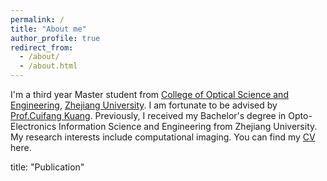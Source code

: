 ```yaml
---
permalink: /
title: "About me"
author_profile: true
redirect_from: 
  - /about/
  - /about.html
---
```


I'm a third year Master student from [College of Optical Science and Engineering](http://opt.zju.edu.cn/), [Zhejiang University](https://www.zju.edu.cn/). I am fortunate to be advised by [Prof.Cuifang Kuang](https://person.zju.edu.cn/cfkuang). Previously, I received my Bachelor's degree in Opto-Electronics Information Science and Engineering from Zhejiang University. My research interests include computational imaging.
You can find my [CV](../assets/Curriculum_Vitae.pdf) here.


title: "Publication"






